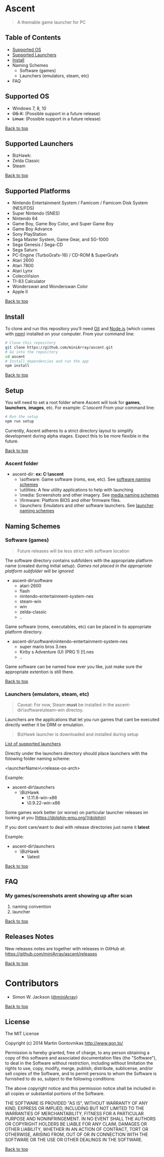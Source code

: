 # Ascent

> A themable game launcher for PC



## Table of Contents


- [Supported OS](#supported-os)
- [Supported Launchers](#supported-launchers)
- [Install](#install)
- Naming Schemes
	- Software (games)
	- Launchers (emulators, steam, etc)
- FAQ



## Supported OS

- Windows 7, 8, 10
- ~~OS X~~: (Possible support in a future release)
- ~~Linux~~: (Possible support in a future release)

[Back to top](#table-of-contents)

## Supported Launchers

* BizHawk: 
* Zelda Classic
* Steam

[Back to top](#table-of-contents)

## Supported Platforms

- Nintendo Entertainment System / Famicom / Famicom Disk System (NES/FDS)
- Super Nintendo (SNES)
- Nintendo 64
- Game Boy, Game Boy Color, and Super Game Boy
- Game Boy Advance
- Sony PlayStation
- Sega Master System, Game Gear, and SG-1000
- Sega Genesis / Sega-CD
- Sega Saturn
- PC-Engine (TurboGrafx-16) / CD-ROM & SuperGrafx
- Atari 2600
- Atari 7800
- Atari Lynx
- ColecoVision
- TI-83 Calculator
- Wonderswan and Wonderswan Color
- Apple II

[Back to top](#table-of-contents)

## Install

To clone and run this repository you'll need [Git](https://git-scm.com) and [Node.js](https://nodejs.org/en/download/) (which comes with [npm](http://npmjs.com)) installed on your computer. From your command line:

```bash
# Clone this repository
git clone https://github.com/miniArray/ascent.git
# Go into the repository
cd ascent
# Install dependencies and run the app
npm install
```

[Back to top](#table-of-contents)

## Setup 

You will need to set a root folder where Ascent will look for **games**, **launchers**, **images**, etc. 
For example: *C:\ascent*
From your command line:

```bash
# Run the setup
npm run setup
```

Currently, Ascent adheres to a strict directory layout to simplify development during alpha stages. Expect this to be more flexible in the future.

[Back to top](#table-of-contents)

### Ascent folder

* ascent-dir: **ex: C:\ascent**
	* \software: Game software (roms, exe, etc). See [software naming schemes](#)
    * \utilities: A few utility applications to help with launching
    * \media: Screenshots and other imagery. See [media naming schemes](#)
    * \firmware: Platform BIOS and other firmware files.
    * \launchers: Emulators and other software launchers. See [launcher naming schemes](#)
    
## Naming Schemes

### Software (games)

> Future releases will be less strict with software location

The software directory contains subfolders with the appropriate platform name (created during initial setup). *Games not placed in the appropriate platform subfolder will be ignored*

* ascent-dir\software
	* atari-2600
    * flash
    * nintendo-entertainment-system-nes
	* steam-win
    * win
    * zelda-classic
    * ..
    
Game software (roms, executables, etc) can be placed in its appropriate platform directory.

* ascent-dir\software\nintendo-entertainment-system-nes
	* super mario bros 3.nes
	* Kirby s Adventure (U) (PRG 1) [!].nes
    * ..
    
Game software can be named how ever you like, just make sure the appropriate extention is still there.

[Back to top](#table-of-contents)

### Launchers (emulators, steam, etc)

> Caveat: For now, Steam **must** be installed in the ascent-dir\software\steam-win directoy.

Launchers are the applications that let you run games that cant be executed directly wether it be DRM or emulation.

> BizHawk launcher is downloaded and installed during setup

[List of supported launchers](#)

Directly under the launchers directory should place launchers with the folowing folder naming scheme:

\<launcherName\>\\\<release-os-arch\>

Example:

* ascent-dir\launchers
	* \BizHawk
    	* \1.11.6-win-x86
    	* \0.9.22-win-x86

Some games work better (or worse) on particular launcher releases im looking at you [https://dolphin-emu.org/](dolphin)

If you dont care/want to deal with release directories just name it **latest**

Example:

* ascent-dir\launchers
	* \BizHawk
    	* \latest
        
[Back to top](#table-of-contents)
        
        
## FAQ

### My games/screenshots arent showing up after scan

1. naming convention
2. launcher

[Back to top](#table-of-contents)


## Releases Notes

New releases notes are together with releases in GitHub at: https://github.com/miniArray/ascent/releases

[Back to top](#table-of-contents)


# Contributors

* Simon W. Jackson ([@miniArray](https://twitter.com/miniArray))

[Back to top](#table-of-contents)


## License

The MIT License

Copyright (c) 2014 Martin Gontovnikas http://www.gon.to/

Permission is hereby granted, free of charge, to any person obtaining a copy of this software and associated documentation files (the "Software"), to deal in the Software without restriction, including without limitation the rights to use, copy, modify, merge, publish, distribute, sublicense, and/or sell copies of the Software, and to permit persons to whom the Software is furnished to do so, subject to the following conditions:

The above copyright notice and this permission notice shall be included in all copies or substantial portions of the Software.

THE SOFTWARE IS PROVIDED "AS IS", WITHOUT WARRANTY OF ANY KIND, EXPRESS OR IMPLIED, INCLUDING BUT NOT LIMITED TO THE WARRANTIES OF MERCHANTABILITY, FITNESS FOR A PARTICULAR PURPOSE AND NONINFRINGEMENT. IN NO EVENT SHALL THE AUTHORS OR COPYRIGHT HOLDERS BE LIABLE FOR ANY CLAIM, DAMAGES OR OTHER LIABILITY, WHETHER IN AN ACTION OF CONTRACT, TORT OR OTHERWISE, ARISING FROM, OUT OF OR IN CONNECTION WITH THE SOFTWARE OR THE USE OR OTHER DEALINGS IN THE SOFTWARE.

[Back to top](#table-of-contents)
